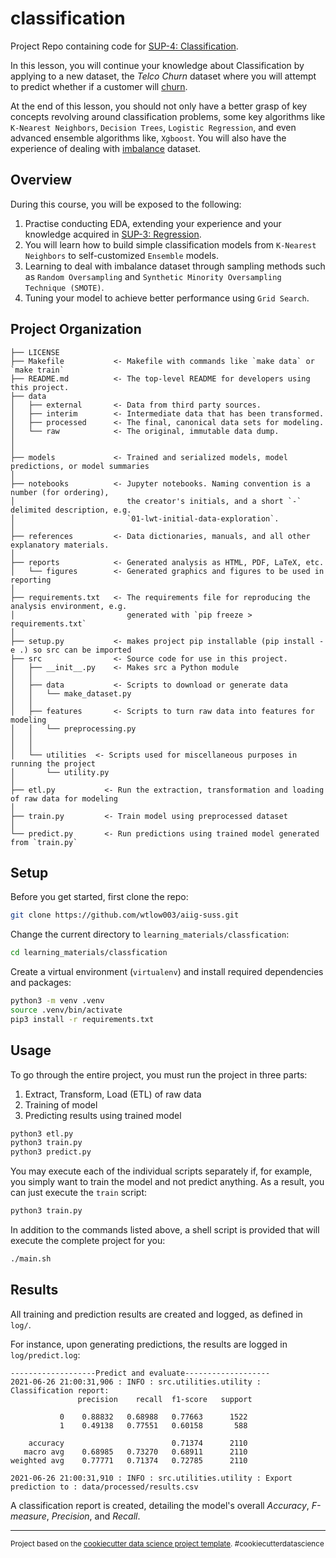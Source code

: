 classification
==============================

Project Repo containing code for [SUP-4: Classification](https://learn.aisingapore.org/courses/ai-for-industry-part-2/lessons/sup-4-classification/).

In this lesson, you will continue your knowledge about Classification by applying to a new dataset, the *Telco Churn* dataset where you will attempt to predict whether if a customer will [churn](https://www.europeanbusinessreview.com/how-costly-is-customer-churn-in-the-telecom-industry/).

At the end of this lesson, you should not only have a better grasp of key concepts revolving around classification problems, some key algorithms like `K-Nearest Neighbors`, `Decision Trees`, `Logistic Regression`, and even advanced ensemble algorithms like, `Xgboost`. You will also have the experience of dealing with [imbalance](https://machinelearningmastery.com/what-is-imbalanced-classification/) dataset.

Overview
------------
During this course, you will be exposed to the following:

1. Practise conducting EDA, extending your experience and your knowledge acquired in [SUP-3: Regression](https://github.com/wtlow003/aiig-suss/tree/main/learning_materials/regression).
2. You will learn how to build simple classification models from `K-Nearest Neighbors` to self-customized `Ensemble` models.
3. Learning to deal with imbalance dataset through sampling methods such as `Random Oversampling` and `Synthetic Minority Oversampling Technique (SMOTE)`.
4. Tuning your model to achieve better performance using `Grid Search`.

Project Organization
------------

    ├── LICENSE
    ├── Makefile           <- Makefile with commands like `make data` or `make train`
    ├── README.md          <- The top-level README for developers using this project.
    ├── data
    │   ├── external       <- Data from third party sources.
    │   ├── interim        <- Intermediate data that has been transformed.
    │   ├── processed      <- The final, canonical data sets for modeling.
    │   └── raw            <- The original, immutable data dump.
    │
    │
    ├── models             <- Trained and serialized models, model predictions, or model summaries
    │
    ├── notebooks          <- Jupyter notebooks. Naming convention is a number (for ordering),
    │                         the creator's initials, and a short `-` delimited description, e.g.
    │                         `01-lwt-initial-data-exploration`.
    │
    ├── references         <- Data dictionaries, manuals, and all other explanatory materials.
    │
    ├── reports            <- Generated analysis as HTML, PDF, LaTeX, etc.
    │   └── figures        <- Generated graphics and figures to be used in reporting
    │
    ├── requirements.txt   <- The requirements file for reproducing the analysis environment, e.g.
    │                         generated with `pip freeze > requirements.txt`
    │
    ├── setup.py           <- makes project pip installable (pip install -e .) so src can be imported
    ├── src                <- Source code for use in this project.
    │   ├── __init__.py    <- Makes src a Python module
    │   │
    │   ├── data           <- Scripts to download or generate data
    │   │   └── make_dataset.py
    │   │
    │   ├── features       <- Scripts to turn raw data into features for modeling
    │   │   └── preprocessing.py
    │   │
    │   │
    │   └── utilities  <- Scripts used for miscellaneous purposes in running the project
    │       └── utility.py
    │
    ├── etl.py           <- Run the extraction, transformation and loading of raw data for modeling
    │
    ├── train.py         <- Train model using preprocessed dataset
    │
    └── predict.py       <- Run predictions using trained model generated from `train.py`


Setup
------------
Before you get started, first clone the repo:
```bash
git clone https://github.com/wtlow003/aiig-suss.git
```
Change the current directory to `learning_materials/classfication`:
```bash
cd learning_materials/classfication
```
Create a virtual environment (`virtualenv`) and install required dependencies and packages:
```bash
python3 -m venv .venv
source .venv/bin/activate
pip3 install -r requirements.txt
```

Usage
------------
To go through the entire project, you must run the project in three parts:

1. Extract, Transform, Load (ETL) of raw data
2. Training of model
3. Predicting results using trained model

```bash
python3 etl.py
python3 train.py
python3 predict.py
```

You may execute each of the individual scripts separately if, for example, you simply want to train the model and not predict anything. As a result, you can just execute the `train` script:
```bash
python3 train.py
```

In addition to the commands listed above, a shell script is provided that will execute the complete project for you:
```bash
./main.sh
```

Results
------------
All training and prediction results are created and logged, as defined in `log/`.

For instance, upon generating predictions, the results are logged in `log/predict.log`:
```
-------------------Predict and evaluate-------------------
2021-06-26 21:00:31,906 : INFO : src.utilities.utility : Classification report:
               precision    recall  f1-score   support

           0    0.88832   0.68988   0.77663      1522
           1    0.49138   0.77551   0.60158       588

    accuracy                        0.71374      2110
   macro avg    0.68985   0.73270   0.68911      2110
weighted avg    0.77771   0.71374   0.72785      2110

2021-06-26 21:00:31,910 : INFO : src.utilities.utility : Export prediction to : data/processed/results.csv
```
A classification report is created, detailing the model's overall *Accuracy*, *F-measure*, *Precision*, and *Recall*.

--------

<p><small>Project based on the <a target="_blank" href="https://drivendata.github.io/cookiecutter-data-science/">cookiecutter data science project template</a>. #cookiecutterdatascience</small></p>
